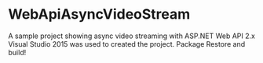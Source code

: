 # WebApiAsyncVideoStream
A sample project showing async video streaming with ASP.NET Web API 2.x
Visual Studio 2015 was used to created the project. Package Restore and build!